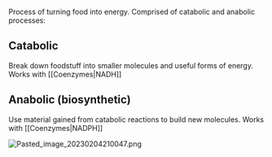 Process of turning food into energy.
Comprised of catabolic and anabolic processes:

## Catabolic

Break down foodstuff into smaller molecules and useful forms of energy. Works with \[\[Coenzymes|NADH]]

## Anabolic (biosynthetic)

Use material gained from catabolic reactions to build new molecules. Works with \[\[Coenzymes|NADPH]]

![Pasted\_image\_20230204210047.png](pasted_image_20230204210047.png)
